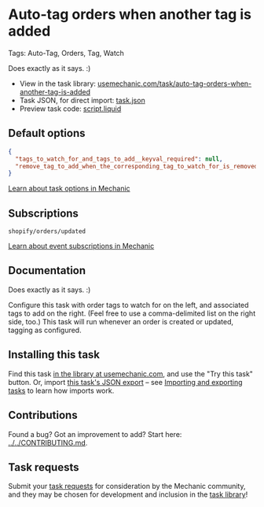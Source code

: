 # Auto-tag orders when another tag is added

Tags: Auto-Tag, Orders, Tag, Watch

Does exactly as it says. :)

* View in the task library: [usemechanic.com/task/auto-tag-orders-when-another-tag-is-added](https://usemechanic.com/task/auto-tag-orders-when-another-tag-is-added)
* Task JSON, for direct import: [task.json](../../tasks/auto-tag-orders-when-another-tag-is-added.json)
* Preview task code: [script.liquid](./script.liquid)

## Default options

```json
{
  "tags_to_watch_for_and_tags_to_add__keyval_required": null,
  "remove_tag_to_add_when_the_corresponding_tag_to_watch_for_is_removed__boolean": null
}
```

[Learn about task options in Mechanic](https://docs.usemechanic.com/article/471-task-options)

## Subscriptions

```liquid
shopify/orders/updated
```

[Learn about event subscriptions in Mechanic](https://docs.usemechanic.com/article/408-subscriptions)

## Documentation

Does exactly as it says. :)

Configure this task with order tags to watch for on the left, and associated tags to add on the right. (Feel free to use a comma-delimited list on the right side, too.) This task will run whenever an order is created or updated, tagging as configured.

## Installing this task

Find this task [in the library at usemechanic.com](https://usemechanic.com/task/auto-tag-orders-when-another-tag-is-added), and use the "Try this task" button. Or, import [this task's JSON export](../../tasks/auto-tag-orders-when-another-tag-is-added.json) – see [Importing and exporting tasks](https://docs.usemechanic.com/article/505-importing-and-exporting-tasks) to learn how imports work.

## Contributions

Found a bug? Got an improvement to add? Start here: [../../CONTRIBUTING.md](../../CONTRIBUTING.md).

## Task requests

Submit your [task requests](https://mechanic.canny.io/task-requests) for consideration by the Mechanic community, and they may be chosen for development and inclusion in the [task library](https://tasks.mechanic.dev/)!
